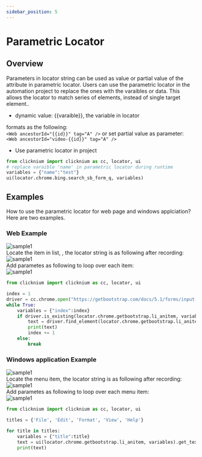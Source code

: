 ```yaml
---
sidebar_position: 5
---
```

# Parametric Locator

## Overview
 Parameters in locator string can be used as value or partial value of the attribute in parametric locator. Users can use the parametric locator in the automation project to replace the ones with the varaibles or data. This allows the locator to match series of elements, instead of single target element..
- dynamic value: {{varaible}}, the variable in locator
  
formats as the following:  
`<Web ancestorId="{{id}}" tag="A" />`
or set partial value as parameter:  
`<Web ancestorId="video-{{id}}" tag="A" />`

- Use parametric locator in project  
```python
from clicknium import clicknium as cc, locator, ui
# replace varaible 'name' in parametric locator during runtime
variables = {"name":"test"}
ui(locator.chrome.bing.search_sb_form_q, variables)
```

## Examples
How to use the parametric locator for web page and windows applciation? Here are two examples.
### Web Example  
![sample1](../img/parametric_locator_sample1.png)  
Locate the item in list, , the locator string is as  following after recording:  
![sample1](../img/parametric_locator_sample1_2.png)  
Add parametes as following to loop over each item:   
![sample1](../img/parametric_locator_sample1_3.png)  

```python
from clicknium import clicknium as cc, locator, ui

index = 1
driver = cc.chrome.open("https://getbootstrap.com/docs/5.1/forms/input-group/")
while True:
    variables = {"index":index}
    if driver.is_existing(locator.chrome.getbootstrap.li_anitem, variables):
        text = driver.find_element(locator.chrome.getbootstrap.li_anitem, variables).get_text()
        print(text)
        index += 1
    else:
        break
```

### Windows application Example  
![sample1](../img/parametric_locator_sample2.png)  
Locate the menu item, the locator string is as following after recording:  
![sample1](../img/parametric_locator_sample2_2.png)  
Add parametes as following to loop over each menu item:  
![sample1](../img/parametric_locator_sample2_3.png)  

```python
from clicknium import clicknium as cc, locator, ui

titles = {'File', 'Edit', 'Format', 'View', 'Help'}

for title in titles:
    variables = {"title":title}
    text = ui(locator.chrome.getbootstrap.li_anitem, variables).get_text()
    print(text)
```
